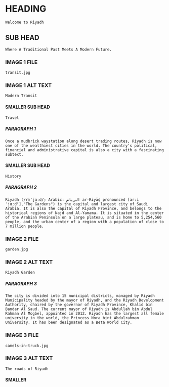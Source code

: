 # HEADING

`Welcome to Riyadh`

## SUB HEAD

`Where A Traditional Past Meets A Modern Future.`

### IMAGE 1 FILE

`transit.jpg`

### IMAGE 1 ALT TEXT

`Modern Transit`

#### SMALLER SUB HEAD

`Travel`

##### PARAGRAPH 1

`Once a mudbrick waystation along desert trading routes, Riyadh is now one of the wealthiest cities in the world. The country’s political, financial and administrative capital is also a city with a fascinating subtext.`

#### SMALLER SUB HEAD

`History`

##### PARAGRAPH 2

`Riyadh (/rɨˈjɑːd/; Arabic: الرياض‎ ar-Riyāḍ pronounced [arːiˈjɑːdˤ],"The Gardens") is the capital and largest city of Saudi Arabia. It is also the capital of Riyadh Province, and belongs to the historical regions of Najd and Al-Yamama. It is situated in the center of the Arabian Peninsula on a large plateau, and is home to 5,254,560 people, and the urban center of a region with a population of close to 7 million people.`

### IMAGE 2 FILE

`garden.jpg`

### IMAGE 2 ALT TEXT

`Riyadh Garden`

##### PARAGRAPH 3

`The city is divided into 15 municipal districts, managed by Riyadh Municipality headed by the mayor of Riyadh, and the Riyadh Development Authority, chaired by the governor of Riyadh Province, Khalid bin Bandar Al Saud. The current mayor of Riyadh is Abdullah bin Abdul Rahman Al Mogbel, appointed in 2012. Riyadh has the largest all female university in the world, the Princess Nora bint Abdulrahman University. It has been designated as a Beta World City.`

### IMAGE 3 FILE

`camels-in-truck.jpg`

### IMAGE 3 ALT TEXT

`The roads of Riyadh`

#### SMALLER
